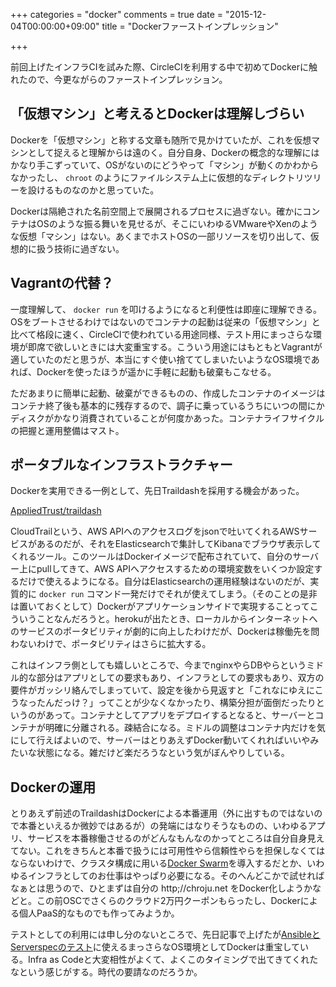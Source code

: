 +++
categories = "docker"
comments = true
date = "2015-12-04T00:00:00+09:00"
title = "Dockerファーストインプレッション"

+++

前回上げたインフラCIを試みた際、CircleCIを利用する中で初めてDockerに触れたので、今更ながらのファーストインプレッション。

## 「仮想マシン」と考えるとDockerは理解しづらい

Dockerを「仮想マシン」と称する文章も随所で見かけていたが、これを仮想マシンとして捉えると理解からは遠のく。自分自身、Dockerの概念的な理解にはかなり手こずっていて、OSがないのにどうやって「マシン」が動くのかわからなかったし、 `chroot` のようにファイルシステム上に仮想的なディレクトリツリーを設けるものなのかと思っていた。

Dockerは隔絶された名前空間上で展開されるプロセスに過ぎない。確かにコンテナはOSのような振る舞いを見せるが、そこにいわゆるVMwareやXenのような仮想「マシン」はない。あくまでホストOSの一部リソースを切り出して、仮想的に扱う技術に過ぎない。

## Vagrantの代替？

一度理解して、 `docker run` を叩けるようになると利便性は即座に理解できる。OSをブートさせるわけではないのでコンテナの起動は従来の「仮想マシン」と比べて格段に速く、CircleCIで使われている用途同様、テスト用にまっさらな環境が即席で欲しいときには大変重宝する。こういう用途にはもともとVagrantが適していたのだと思うが、本当にすぐ使い捨ててしまいたいようなOS環境であれば、Dockerを使ったほうが遥かに手軽に起動も破棄もこなせる。

ただあまりに簡単に起動、破棄ができるものの、作成したコンテナのイメージはコンテナ終了後も基本的に残存するので、調子に乗っているうちにいつの間にかディスクがかなり消費されていることが何度かあった。コンテナライフサイクルの把握と運用整備はマスト。

## ポータブルなインフラストラクチャー

Dockerを実用できる一例として、先日Traildashを採用する機会があった。

[AppliedTrust/traildash](https://github.com/AppliedTrust/traildash)

CloudTrailという、AWS APIへのアクセスログをjsonで吐いてくれるAWSサービスがあるのだが、それをElasticsearchで集計してKibanaでブラウザ表示してくれるツール。このツールはDockerイメージで配布されていて、自分のサーバー上にpullしてきて、AWS APIへアクセスするための環境変数をいくつか設定するだけで使えるようになる。自分はElasticsearchの運用経験はないのだが、実質的に `docker run` コマンド一発だけでそれが使えてしまう。（そのことの是非は置いておくとして）Dockerがアプリケーションサイドで実現することってこういうことなんだろうと。herokuが出たとき、ローカルからインターネットへのサービスのポータビリティが劇的に向上したわけだが、Dockerは稼働先を問わないわけで、ポータビリティはさらに拡大する。

これはインフラ側としても嬉しいところで、今までnginxやらDBやらというミドル的な部分はアプリとしての要求もあり、インフラとしての要求もあり、双方の要件がガッシリ絡んでしまっていて、設定を後から見返すと「これなにゆえにこうなったんだっけ？」ってことが少なくなかったり、構築分担が面倒だったりというのがあって。コンテナとしてアプリをデプロイするとなると、サーバーとコンテナが明確に分離される。疎結合になる。ミドルの調整はコンテナ内だけを気にして行えばよいので、サーバーはとりあえずDocker動いてくれればいいやみたいな状態になる。雑だけど楽だろうなという気がぼんやりしている。

## Dockerの運用

とりあえず前述のTraildashはDockerによる本番運用（外に出すものではないので本番といえるか微妙ではあるが）の発端にはなりそうなものの、いわゆるアプリ、サービスを本番稼働させるのがどんなもんなのかってところは自分自身見えてない。これをきちんと本番で扱うには可用性やら信頼性やらを担保しなくてはならないわけで、クラスタ構成に用いる[Docker Swarm](https://docs.docker.com/swarm/)を導入するだとか、いわゆるインフラとしてのお仕事はやっぱり必要になる。そのへんどこかで試せればなぁとは思うので、ひとまずは自分の http;//chroju.net をDocker化しようかなどと。この前OSCでさくらのクラウド2万円クーポンもらったし、Dockerによる個人PaaS的なものでも作ってみようか。

テストとしての利用には申し分のないところで、先日記事で上げたが[AnsibleとServerspecのテスト](http://chroju.github.io/blog/2015/11/18/ansible-serverspec-circle-ci/)に使えるまっさらなOS環境としてDockerは重宝している。Infra as Codeと大変相性がよくて、よくこのタイミングで出てきてくれたなという感じがする。時代の要請なのだろうか。


